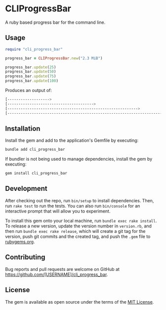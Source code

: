 # CLIProgressBar

A ruby based progress bar for the command line.

## Usage

```ruby
require "cli_progress_bar"

progress_bar = CLIProgressBar.new("2.3 MiB")

progress_bar.update(25)
progress_bar.update(50)
progress_bar.update(75)
progress_bar.update(100)
```

Produces an output of:

```sh
[------------------->                                                            ]  25% of 2.3 MiB
[--------------------------------------->                                        ]  50% of 2.3 MiB
[----------------------------------------------------------->                    ]  75% of 2.3 MiB
[------------------------------------------------------------------------------->]  100% of 2.3 MiB
```

## Installation

Install the gem and add to the application's Gemfile by executing:

```bash
bundle add cli_progress_bar
```

If bundler is not being used to manage dependencies, install the gem by executing:

```bash
gem install cli_progress_bar
```

## Development

After checking out the repo, run `bin/setup` to install dependencies. Then, run `rake test` to run the tests. You can also run `bin/console` for an interactive prompt that will allow you to experiment.

To install this gem onto your local machine, run `bundle exec rake install`. To release a new version, update the version number in `version.rb`, and then run `bundle exec rake release`, which will create a git tag for the version, push git commits and the created tag, and push the `.gem` file to [rubygems.org](https://rubygems.org).

## Contributing

Bug reports and pull requests are welcome on GitHub at https://github.com/[USERNAME]/cli_progress_bar.

## License

The gem is available as open source under the terms of the [MIT License](https://opensource.org/licenses/MIT).
